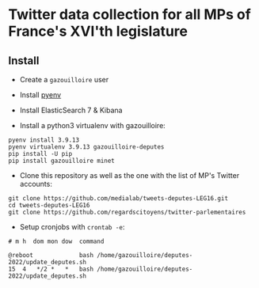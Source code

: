 # Twitter data collection for all MPs of France's XVI'th legislature

## Install

- Create a `gazouilloire` user

- Install [pyenv](https://github.com/pyenv/pyenv-installer)

- Install ElasticSearch 7 & Kibana

- Install a python3 virtualenv with gazouilloire:

```
pyenv install 3.9.13
pyenv virtualenv 3.9.13 gazouilloire-deputes
pip install -U pip
pip install gazouilloire minet
```

- Clone this repository as well as the one with the list of MP's Twitter accounts:

```
git clone https://github.com/medialab/tweets-deputes-LEG16.git
cd tweets-deputes-LEG16
git clone https://github.com/regardscitoyens/twitter-parlementaires
```

- Setup cronjobs with `crontab -e`:

```
# m h  dom mon dow  command

@reboot             bash /home/gazouilloire/deputes-2022/update_deputes.sh
15  4   */2 *   *   bash /home/gazouilloire/deputes-2022/update_deputes.sh
```

